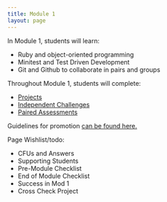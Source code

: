 ```yaml
---
title: Module 1
layout: page
---
```


In Module 1, students will learn:

* Ruby and object-oriented programming
* Minitest and Test Driven Development
* Git and Github to collaborate in pairs and groups

Throughout Module 1, students will complete:

* [Projects](./projects/)
* [Independent Challenges](./independent_challenges/)
* [Paired Assessments](./paired_assessments/)

Guidelines for promotion [can be found here.](./promotion/)

Page Wishlist/todo:

* CFUs and Answers
* Supporting Students
* Pre-Module Checklist
* End of Module Checklist
* Success in Mod 1
* Cross Check Project
